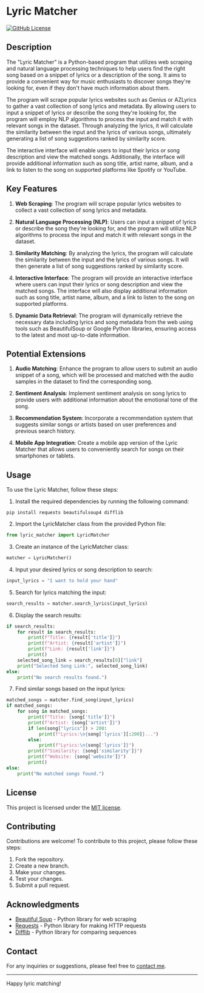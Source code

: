 # Lyric Matcher

[![GitHub License](https://img.shields.io/github/license/your_username/your_repository.svg)](https://github.com/your_username/your_repository/blob/main/LICENSE)

## Description

The "Lyric Matcher" is a Python-based program that utilizes web scraping and natural language processing techniques to help users find the right song based on a snippet of lyrics or a description of the song. It aims to provide a convenient way for music enthusiasts to discover songs they're looking for, even if they don't have much information about them.

The program will scrape popular lyrics websites such as Genius or AZLyrics to gather a vast collection of song lyrics and metadata. By allowing users to input a snippet of lyrics or describe the song they're looking for, the program will employ NLP algorithms to process the input and match it with relevant songs in the dataset. Through analyzing the lyrics, it will calculate the similarity between the input and the lyrics of various songs, ultimately generating a list of song suggestions ranked by similarity score.

The interactive interface will enable users to input their lyrics or song description and view the matched songs. Additionally, the interface will provide additional information such as song title, artist name, album, and a link to listen to the song on supported platforms like Spotify or YouTube.

## Key Features

1. **Web Scraping**: The program will scrape popular lyrics websites to collect a vast collection of song lyrics and metadata.

2. **Natural Language Processing (NLP)**: Users can input a snippet of lyrics or describe the song they're looking for, and the program will utilize NLP algorithms to process the input and match it with relevant songs in the dataset.

3. **Similarity Matching**: By analyzing the lyrics, the program will calculate the similarity between the input and the lyrics of various songs. It will then generate a list of song suggestions ranked by similarity score.

4. **Interactive Interface**: The program will provide an interactive interface where users can input their lyrics or song description and view the matched songs. The interface will also display additional information such as song title, artist name, album, and a link to listen to the song on supported platforms.

5. **Dynamic Data Retrieval**: The program will dynamically retrieve the necessary data including lyrics and song metadata from the web using tools such as BeautifulSoup or Google Python libraries, ensuring access to the latest and most up-to-date information.

## Potential Extensions

1. **Audio Matching**: Enhance the program to allow users to submit an audio snippet of a song, which will be processed and matched with the audio samples in the dataset to find the corresponding song.

2. **Sentiment Analysis**: Implement sentiment analysis on song lyrics to provide users with additional information about the emotional tone of the song.

3. **Recommendation System**: Incorporate a recommendation system that suggests similar songs or artists based on user preferences and previous search history.

4. **Mobile App Integration**: Create a mobile app version of the Lyric Matcher that allows users to conveniently search for songs on their smartphones or tablets.

## Usage

To use the Lyric Matcher, follow these steps:

1. Install the required dependencies by running the following command:
```
pip install requests beautifulsoup4 difflib
```

2. Import the LyricMatcher class from the provided Python file:
```python
from lyric_matcher import LyricMatcher
```

3. Create an instance of the LyricMatcher class:
```python
matcher = LyricMatcher()
```

4. Input your desired lyrics or song description to search:
```python
input_lyrics = "I want to hold your hand"
```

5. Search for lyrics matching the input:
```python
search_results = matcher.search_lyrics(input_lyrics)
```

6. Display the search results:
```python
if search_results:
    for result in search_results:
        print(f"Title: {result['title']}")
        print(f"Artist: {result['artist']}")
        print(f"Link: {result['link']}")
        print()
    selected_song_link = search_results[0]["link"]
    print("Selected Song Link:", selected_song_link)
else:
    print("No search results found.")
```

7. Find similar songs based on the input lyrics:
```python
matched_songs = matcher.find_song(input_lyrics)
if matched_songs:
    for song in matched_songs:
        print(f"Title: {song['title']}")
        print(f"Artist: {song['artist']}")
        if len(song["lyrics"]) > 200:
            print(f"Lyrics:\n{song['lyrics'][:200]}...")
        else:
            print(f"Lyrics:\n{song['lyrics']}")
        print(f"Similarity: {song['similarity']}")
        print(f"Website: {song['website']}")
        print()
else:
    print("No matched songs found.")
```

## License

This project is licensed under the [MIT license](https://github.com/your_username/your_repository/blob/main/LICENSE).

## Contributing

Contributions are welcome! To contribute to this project, please follow these steps:

1. Fork the repository.
2. Create a new branch.
3. Make your changes.
4. Test your changes.
5. Submit a pull request.

## Acknowledgments

- [Beautiful Soup](https://www.crummy.com/software/BeautifulSoup/) - Python library for web scraping
- [Requests](https://docs.python-requests.org/en/latest/) - Python library for making HTTP requests
- [Difflib](https://docs.python.org/3/library/difflib.html) - Python library for comparing sequences

## Contact

For any inquiries or suggestions, please feel free to [contact me](mailto:your_email@example.com).

---

Happy lyric matching!